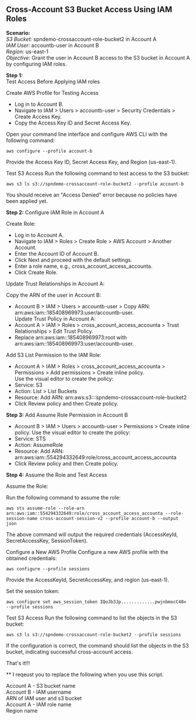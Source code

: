 ## Cross-Account S3 Bucket Access Using IAM Roles
**Scenario:**   
*S3 Bucket:* spndemo-crossaccount-role-bucket2 in Account A  
*IAM User:* accountb-user in Account B  
*Region:* us-east-1  
*Objective:* Grant the user in Account B access to the S3 bucket in Account A by configuring IAM roles.  

**Step 1:**  
Test Access Before Applying IAM roles  

Create AWS Profile for Testing Access  
- Log in to Account B.  
- Navigate to IAM > Users > accountb-user > Security Credentials > Create Access Key.  
- Copy the Access Key ID and Secret Access Key.


Open your command line interface and configure AWS CLI with the following command:  
```
aws configure --profile account-b
```

Provide the Access Key ID, Secret Access Key, and Region (us-east-1).

Test S3 Access
Run the following command to test access to the S3 bucket:

```
aws s3 ls s3://spndemo-crossaccount-role-bucket2 --profile account-b  
```

You should receive an "Access Denied" error because no policies have been applied yet.

**Step 2:** 
Configure IAM Role in Account A  

Create Role:   
- Log in to Account A.  
- Navigate to IAM > Roles > Create Role > AWS Account > Another Account.  
- Enter the Account ID of Account B.  
- Click Next and proceed with the default settings.  
- Enter a role name, e.g., cross_account_access_accounta.  
- Click Create Role.  

Update Trust Relationships in Account A:  

Copy the ARN of the user in Account B:  
- Account B > IAM > Users > accountb-user > Copy ARN: arn:aws:iam::185408969973:user/accountb-user.  
Update Trust Policy in Account A:  
- Account A > IAM > Roles > cross_account_access_accounta > Trust Relationships > Edit Trust Policy.
- Replace arn:aws:iam::185408969973:root with arn:aws:iam::185408969973:user/accountb-user.

Add S3 List Permission to the IAM Role:   
- Account A > IAM > Roles > cross_account_access_accounta > Permissions > Add permissions > Create inline policy.  
Use the visual editor to create the policy:  
- Service: S3
- Action: List > List Buckets
- Resource: Add ARN: arn:aws:s3:::spndemo-crossaccount-role-bucket2
- Click Review policy and then Create policy.

**Step 3:**
Add Assume Role Permission in Account B  
- Account B > IAM > Users > accountb-user > Permissions > Create inline policy.
Use the visual editor to create the policy:  
- Service: STS
- Action: AssumeRole
- Resource: Add ARN: arn:aws:iam::554294332649:role/cross_account_access_accounta
- Click Review policy and then Create policy.

**Step 4:**
Assume the Role and Test Access  

Assume the Role:  

Run the following command to assume the role:

```
aws sts assume-role --role-arn arn:aws:iam::554294332649:role/cross_account_access_accounta --role-session-name cross-account-session-v2 --profile account-b --output json  
```

The above command will output the required credentials (AccessKeyId, SecretAccessKey, SessionToken).

Configure a New AWS Profile
Configure a new AWS profile with the obtained credentials:

```
aws configure --profile sessions  
```

Provide the AccessKeyId, SecretAccessKey, and region (us-east-1).

Set the session token:
```
aws configure set aws_session_token IQoJb3Jp.............pwjnbmocC48= --profile sessions
```

Test S3 Access
Run the following command to list the objects in the S3 bucket:
```
aws s3 ls s3://spndemo-crossaccount-role-bucket2 --profile sessions
```

If the configuration is correct, the command should list the objects in the S3 bucket, indicating successful cross-account access.

That's it!!!  

** I reqeust you to replace the following when you use this script.  

Account A - S3 bucket name  
Account B - IAM username  
ARN of IAM user and s3 bucket  
Account A - IAM role name  
Region name  
